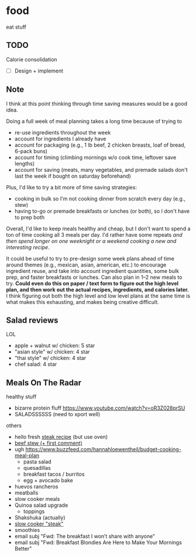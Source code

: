 # food

eat stuff

## TODO

Calorie consolidation
- [ ] Design + implement

## Note

I think at this point thinking through time saving measures would be a good idea.

Doing a full week of meal planning takes a long time because of trying to
- re-use ingredients throughout the week
- account for ingredients I already have
- account for packaging (e.g., 1 lb beef, 2 chicken breasts, loaf of bread, 6-pack buns)
- account for timing (climbing mornings w/o cook time, leftover save lengths)
- account for saving (meats, many vegetables, and premade salads don't last the week if
  bought on saturday beforehand)

Plus, I'd like to try a bit more of time saving strategies:
- cooking in bulk so I'm not cooking dinner from scratch every day (e.g., stew)
- having to-go or premade breakfasts or lunches (or both), so I don't have to prep both

Overall, I'd like to keep meals healthy and cheap, but I don't want to spend a ton of
time cooking all 3 meals per day. I'd rather have some repeats _and then spend longer on
one weeknight or a weekend cooking a new and interesting recipe_.

It could be useful to try to pre-design some week plans ahead of time around themes
(e.g., mexican, asian, american, etc.) to encourage ingredient reuse, and take into
account ingredient quantities, some bulk prep, and faster breakfasts or lunches. Can
also plan in 1–2 new meals to try. **Could even do this on paper / text form to figure
out the high level plan, and then work out the actual recipes, ingredients, and calories
later.** I think figuring out both the high level and low level plans at the same time
is what makes this exhausting, and makes being creative difficult.

## Salad reviews

LOL

- apple + walnut w/ chicken: 5 star
- "asian style" w/ chicken: 4 star
- "thai style" w/ chicken: 4 star
- chef salad: 4 star

## Meals On The Radar

healthy stuff
- bizarre protein fluff https://www.youtube.com/watch?v=oR3Z028prSU
- SALADSSSSSS (need to xport well)

others
- hello fresh [steak recipe](https://www.hellofresh.com/recipes/peppercorn-steak-w06-5857fcd16121bb11c124f383) (but use oven)
- [beef stew (+ first comment)](https://www.allrecipes.com/recipe/14685/slow-cooker-beef-stew-i/)
- ugh https://www.buzzfeed.com/hannahloewentheil/budget-cooking-meal-plan
    - pasta salad
    - quesadillas
    - breakfast tacos / burritos
    - egg + avocado bake
- huevos rancheros
- meatballs
- slow cooker meals
- Quinoa salad upgrade
    - toppings
- Shakshuka (actually)
- [slow cooker "steak"](https://www.allrecipes.com/recipe/73124/slow-cooker-salisbury-steak/)
- smoothies
- email subj "Fwd: The breakfast I won’t share with anyone"
- email subj "Fwd: Breakfast Blondies Are Here to Make Your Mornings Better"
